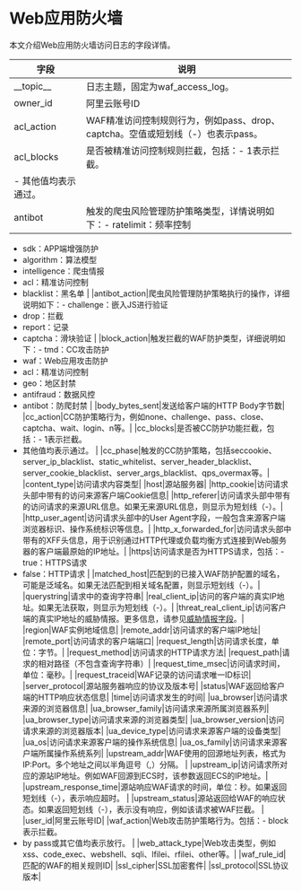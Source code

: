 # Web应用防火墙

本文介绍Web应用防火墙访问日志的字段详情。

|字段|说明|
|--|--|
|\_\_topic\_\_|日志主题，固定为waf\_access\_log。|
|owner\_id|阿里云账号ID|
|acl\_action|WAF精准访问控制规则行为，例如pass、drop、captcha。空值或短划线（-）也表示pass。 |
|acl\_blocks|是否被精准访问控制规则拦截，包括：-   1表示拦截。
-   其他值均表示通过。 |
|antibot|触发的爬虫风险管理防护策略类型，详情说明如下：-   ratelimit：频率控制
-   sdk：APP端增强防护
-   algorithm：算法模型
-   intelligence：爬虫情报
-   acl：精准访问控制
-   blacklist：黑名单 |
|antibot\_action|爬虫风险管理防护策略执行的操作，详细说明如下：-   challenge：嵌入JS进行验证
-   drop：拦截
-   report：记录
-   captcha：滑块验证 |
|block\_action|触发拦截的WAF防护类型，详细说明如下：-   tmd：CC攻击防护
-   waf：Web应用攻击防护
-   acl：精准访问控制
-   geo：地区封禁
-   antifraud：数据风控
-   antibot：防爬封禁 |
|body\_bytes\_sent|发送给客户端的HTTP Body字节数|
|cc\_action|CC防护策略行为，例如none、challenge、pass、close、captcha、wait、login、n等。|
|cc\_blocks|是否被CC防护功能拦截，包括：-   1表示拦截。
-   其他值均表示通过。 |
|cc\_phase|触发的CC防护策略，包括seccookie、server\_ip\_blacklist、static\_whitelist、server\_header\_blacklist、server\_cookie\_blacklist、server\_args\_blacklist、qps\_overmax等。|
|content\_type|访问请求内容类型|
|host|源站服务器|
|http\_cookie|访问请求头部中带有的访问来源客户端Cookie信息|
|http\_referer|访问请求头部中带有的访问请求的来源URL信息。如果无来源URL信息，则显示为短划线（-）。|
|http\_user\_agent|访问请求头部中的User Agent字段，一般包含来源客户端浏览器标识、操作系统标识等信息。|
|http\_x\_forwarded\_for|访问请求头部中带有的XFF头信息，用于识别通过HTTP代理或负载均衡方式连接到Web服务器的客户端最原始的IP地址。|
|https|访问请求是否为HTTPS请求，包括：-   true：HTTPS请求
-   false：HTTP请求 |
|matched\_host|匹配到的已接入WAF防护配置的域名，可能是泛域名。如果无法匹配到相关域名配置，则显示短划线（-）。|
|querystring|请求中的查询字符串|
|real\_client\_ip|访问的客户端的真实IP地址。如果无法获取，则显示为短划线（-）。|
|threat\_real\_client\_ip|访问客户端的真实IP地址的威胁情报。更多信息，请参见[威胁情报字段](/cn.zh-CN/应用中心（App）/日志审计服务/生成威胁情报.md)。|
|region|WAF实例地域信息|
|remote\_addr|访问请求的客户端IP地址|
|remote\_port|访问请求的客户端端口|
|request\_length|访问请求长度，单位：字节。|
|request\_method|访问请求的HTTP请求方法|
|request\_path|请求的相对路径（不包含查询字符串）|
|request\_time\_msec|访问请求时间，单位：毫秒。|
|request\_traceid|WAF记录的访问请求唯一ID标识|
|server\_protocol|源站服务器响应的协议及版本号|
|status|WAF返回给客户端的HTTP响应状态信息|
|time|访问请求发生的时间|
|ua\_browser|访问请求来源的浏览器信息|
|ua\_browser\_family|访问请求来源所属浏览器系列|
|ua\_browser\_type|访问请求来源的浏览器类型|
|ua\_browser\_version|访问请求来源的浏览器版本|
|ua\_device\_type|访问请求来源客户端的设备类型|
|ua\_os|访问请求来源客户端的操作系统信息|
|ua\_os\_family|访问请求来源客户端所属操作系统系列|
|upstream\_addr|WAF使用的回源地址列表，格式为IP:Port。多个地址之间以半角逗号（,）分隔。 |
|upstream\_ip|访问请求所对应的源站IP地址。例如WAF回源到ECS时，该参数返回ECS的IP地址。|
|upstream\_response\_time|源站响应WAF请求的时间，单位：秒。如果返回短划线（-），表示响应超时。 |
|upstream\_status|源站返回给WAF的响应状态。如果返回短划线（-），表示没有响应，例如该请求被WAF拦截。 |
|user\_id|阿里云账号ID|
|waf\_action|Web攻击防护策略行为。包括：-   block表示拦截。
-   by pass或其它值均表示放行。 |
|web\_attack\_type|Web攻击类型，例如xss、code\_exec、webshell、sqli、lfilei、rfilei、other等。|
|waf\_rule\_id|匹配的WAF的相关规则ID|
|ssl\_cipher|SSL加密套件|
|ssl\_protocol|SSL协议版本|

